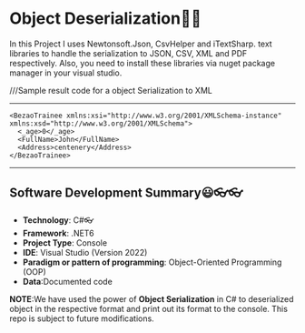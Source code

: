 ﻿# Object Deserialization🤷‍♀️

 In this Project I uses Newtonsoft.Json, CsvHelper and iTextSharp.
 text libraries to handle the serialization to JSON, CSV, XML and PDF respectively.
 Also, you need to install these libraries via nuget package manager in your visual studio.

 

///Sample result code for a object Serialization to XML


***
	<BezaoTrainee xmlns:xsi="http://www.w3.org/2001/XMLSchema-instance" xmlns:xsd="http://www.w3.org/2001/XMLSchema">
	  <_age>0</_age>
	  <FullName>John</FullName>
	  <Address>centenery</Address>
	</BezaoTrainee>
***

## Software Development Summary😃👓👓
* **Technology**: C#👓
* **Framework**: .NET6
* **Project Type**: Console
* **IDE**: Visual Studio (Version 2022)
* **Paradigm or pattern of programming**: Object-Oriented Programming (OOP)
* **Data**:Documented code


**NOTE**:We have used the power of **Object Serialization** in C# to
deserialized object in the respective format and print out its format to the console. This repo is subject to future modifications.











